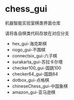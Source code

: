 # chess_gui
机器智能实验室棋类界面仓库

请将各自棋类代码存放在对应分支

- hex_gui-海克斯棋
- nogo_gui-不围棋
- connectsix_gui-六子棋
- surakarta_gui-苏拉卡尔塔
- checker100_gui-国跳100
- checker64_gui-国跳64
- dotbox_gui-点格棋
- chineseChess_gui-中国象棋
- amazon_gui-亚马逊棋
